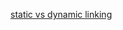 


[static vs dynamic linking](https://www.quora.com/What-is-the-difference-between-static-and-dynamic-linking)